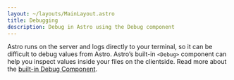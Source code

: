 ```yaml
---
layout: ~/layouts/MainLayout.astro
title: Debugging
description: Debug in Astro using the Debug component
---
```


Astro runs on the server and logs directly to your terminal, so it can be difficult to debug values from Astro. Astro’s built-in `<Debug>` component can help you inspect values inside your files on the clientside. Read more about the [built-in Debug Component](/en/reference/builtin-components#debug-).

